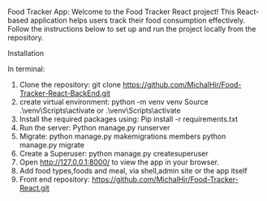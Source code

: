 Food Tracker App:
Welcome to the Food Tracker React project! This React-based application helps users track their food consumption effectively. Follow the instructions below to set up and run the project locally from the repository.

Installation

In terminal:

1. Clone the repository:
   git clone https://github.com/MichalHir/Food-Tracker-React-BackEnd.git
2. create virtual environment:
   python -m venv venv
   Source .\venv\Scripts\activate or .\venv\Scripts\activate
3. Install the required packages using:
   Pip install -r requirements.txt
4. Run the server:
   Python manage.py runserver
5. Migrate:
   python manage.py makemigrations members
   python manage.py migrate
6. Create a Superuser:
   python manage.py createsuperuser
7. Open http://127.0.0.1:8000/ to view the app in your browser.
8. Add food types,foods and meal, via shell,admin site or the app itself
9. Front end repository:
   https://github.com/MichalHir/Food-Tracker-React.git
